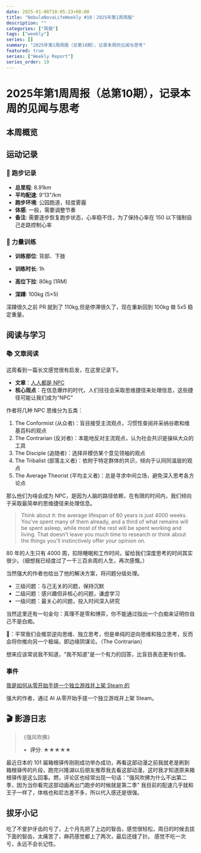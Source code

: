 ```yaml
---
date: 2025-01-06T10:05:23+08:00
title: "NebulaNovaLifeWeekly #10｜2025年第1周周报"
description: ""
categories: ["周报"]
tags: ["weekly"]
series: []
summary: "2025年第1周周报（总第10期），记录本周的见闻与思考"
featured: true
series: ["Weekly Report"]
series_order: 10
---
```

# 2025年第1周周报（总第10期），记录本周的见闻与思考

## 本周概览

## 运动记录

### 🏃 跑步记录

- **总里程**: 8.91km
- **平均配速**: 9'13"/km
- **跑步环境**: 公园跑道，轻度雾霾
- **体感**: 一般，需要调整节奏
- **备注**: 需要逐步恢复跑步状态，心率稳不住，为了保持心率在 150 以下强制自己走路控制心率

### 💪 力量训练

- **训练部位**: 背部、下肢
- **训练时长**: 1h

- **高位下拉**: 80kg (1RM)
- **深蹲**: 100kg (5×5)

深蹲很久之前 PR 就到了 110kg,但是停滞很久了，现在重新回到 100kg 做 5x5 稳定重量。

## 阅读与学习

### 📚 文章阅读

这周看到一篇长文感觉很有启发，在这里记录下。

- **文章**：[人人都是 NPC](https://www.gurwinder.blog/p/why-you-are-probably-an-npc)
- **核心观点**：在信息爆炸的时代，人们往往会采取思维捷径来处理信息，这些捷径可能让我们成为"NPC"

作者将几种 NPC 思维分为五类：

1. The Conformist (从众者)：盲目接受主流观点，习惯性查阅并采纳谷歌和维基百科的观点
2. The Contrarian (反对者)：本能地反对主流观点，认为社会共识是操纵大众的工具
3. The Disciple (追随者)：选择并模仿某个意见领袖的观点
4. The Tribalist (部落主义者)：依附于特定群体的共识，倾向于认同同温层的观点
5. The Average Theorist (平均主义者)：总是寻求中间立场，避免深入思考各方论点

那么他们为啥会成为 NPC，是因为人脑的路径依赖，在有限的时间内，我们倾向于采取最简单的思维捷径来处理信息。

> Think about it: the average lifespan of 80 years is just 4000 weeks. You've spent many of them already, and a third of what remains will be spent asleep, while most of the rest will be spent working and living. That doesn't leave you much time to research or think about the things you'll instinctively offer your opinion on.

80 年的人生只有 4000 周，扣除睡眠和工作时间，留给我们深度思考的时间其实很少。（细想我已经度过了一千三百余周的人生，再次感慨。）

当然强大的作者也给出了他的解决方案，将问题分级处理。

- 三级问题：与己无关的问题，保持沉默
- 二级问题：感兴趣但非核心的问题，谦虚学习
- 一级问题：最关心的问题，投入时间深入研究

当然这里还有一句金句：真理不是零和博弈，你不能通过指出一个白痴来证明你自己不是白痴。

🤔️：平常我们会推崇逆向思维、独立思考，但是单纯的逆向思维和独立思考，反而会将你推向另一个极端，即边缘阴谋论。（The Contrarian）

想来应该常说我不知道，"我不知道"是一个有力的回答，比盲目表态更有价值。

### 事件

[我是如何从零开始手搓一个独立游戏并上架 Steam 的](https://www.v2ex.com/t/1102126#reply229)

强大的作者，通过 AI 从零开始手搓一个独立游戏并上架 Steam。

## 🎬 影游日志

> 《强风吹拂》
>
> - **评分**: ★★★★★

最近日本的 101 届箱根驿传刚刚成功举办成功，再看这部动漫之前我就老是刷到箱根驿传的片段，跑完兴隆湖以后朋友推荐我去看这部动漫，这时我才知道原来箱根驿传是这么回事。燃，评论区也经常出现一句话："强风吹拂为什么不出第二季，因为当你看完这部动画再出门跑步的时候就是第二季"
我目前的配速几乎就和王子一样了，体格也和尼古差不多，所以代入感还是很强。

## 拔牙小记

吃了不爱护牙齿的亏了，上个月先把了上边的智齿，感觉很轻松，周日的时候去拔下面的智齿，太痛苦了，麻药感觉都上了两次，最后还缝了针。
感觉不吃一次亏，永远不会长记性。
